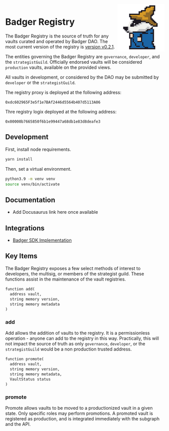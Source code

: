 <div> 
  <img align="right" src="docs/images/new_badger.png" height="150" width="150" />
</div>

# Badger Registry

The Badger Registry is the source of truth for any vaults curated and operated by Badger DAO.
The most current version of the registry is [version v0.2.1](https://github.com/Badger-Finance/badger-registry/releases/tag/v0.2.1).

The entities governing the Badger Registry are `governance`, `developer`, and the `strategistGuild`.
Officially endorsed vaults will be considered `production` vaults, available on the provided views.

All vaults in development, or considered by the DAO may be submitted by `developer` or the `strategistGuild`.

The registry proxy is deployed at the following address: 

```text
0xdc602965F3e5f1e7BAf2446d5564b407d5113A06
```

Thre registry logix deployed at the following address:

```text
0x00000b7665850f6b1e99447a68db1e83d8deafe3
```

## Development

First, install node requirements.

```bash
yarn install
```

Then, set a virtual environment.

```bash
python3.9 -m venv venv
source venv/bin/activate
```

## Documentation

- Add Docusaurus link here once available

## Integrations

- [Badger SDK Implementation](https://github.com/Badger-Finance/badger-sdk/blob/main/src/registry.v2/registry.v2.service.ts)

## Key Items

The Badger Registry exposes a few select methods of interest to developers, the multisig, or members of the strategist guild.
These functions assist in the maintenance of the vault registries.

```solidity
function add(
  address vault,
  string memory version,
  string memory metadata
)
```

### add

Add allows the addition of vaults to the registry.
It is a permissionless operation - anyone can add to the registry in this way.
Practically, this will not impact the source of truth as only `governance`, `developer`, or the `strategistGuild` would be a non production trusted address.

```solidity
function promote(
  address vault,
  string memory version,
  string memory metadata,
  VaultStatus status
)
```

### promote

Promote allows vaults to be moved to a productionized vault in a given state.
Only specific roles may perform promotions.
A promoted vault is registered as production, and is integrated immediately with the subgraph and the API.
